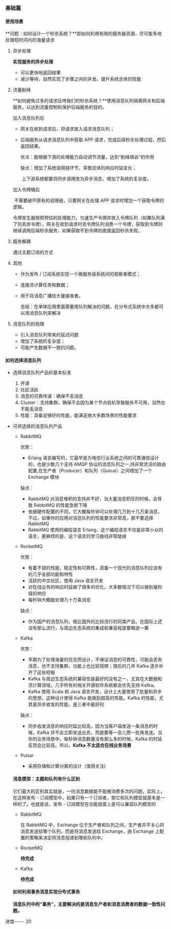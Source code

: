 ### 基础篇

#### 使用场景

**问题：如何设计一个秒杀系统？**即如何利用有限的服务器资源，尽可能多地处理短时间内的海量请求

1. 异步处理

   **实现服务的异步处理**

   - 可以更快地返回结果
   - 减少等待，自然实现了步骤之间的并发，提升系统总体的性能

2. 流量削峰

   **如何避免过多的请求压垮我们的秒杀系统？**使用消息队列隔离网关和后端服务，以达到流量控制和保护后端服务的目的。

   加入消息队列后

   - 网关在收到请求后，将请求放入请求消息队列；

   - 后端服务从请求消息队列中获取 APP 请求，完成后续秒杀处理过程，然后返回结果。

     优点：能根据下游的处理能力自动调节流量，达到“削峰填谷”的作用

     缺点：增加了系统调用链环节，导致总体的响应时延变长；

     ​			上下游系统都要将同步调用改为异步消息，增加了系统的复杂度。

   加入令牌桶后

   ​	不需要破坏原有的调用链，只要网关在处理 APP 请求时增加一个获取令牌的逻辑。

   ​	令牌发生器按照预估的处理能力，匀速生产令牌并放入令牌队列（如果队列满了则丢弃令牌），网关在收到请求时去令牌队列消费一个令牌，获取到令牌则继续调用后端秒杀服务，如果获取不到令牌则直接返回秒杀失败。

3. 服务解耦

   通过主题订阅的方式

4. 其他

   - 作为发布 / 订阅系统实现一个微服务级系统间的观察者模式；

   - 连接流计算任务和数据；

   - 用于将消息广播给大量接收者。

     总结：在单体应用里面需要用队列解决的问题，在分布式系统中大多都可以用消息队列来解决

5. 消息队列的局限

   - 引入消息队列带来的延迟问题
   - 增加了系统的复杂度；
   - 可能产生数据不一致的问题。

#### 如何选择消息队列

- 选择消息队列产品的基本标准
  1. 开源
  2. 社区活跃
  3. 消息的可靠传递：确保不丢消息
  4. Cluster：支持集群，确保不会因为某个节点宕机导致服务不可用，当然也不能丢消息
  5. 性能：具备足够好的性能，能满足绝大多数场景的性能要求

- 可供选择的消息队列产品

  - RabbitMQ

    优势：

    - Erlang 语言编写的，它最早是为电信行业系统之间的可靠通信设计的，也是少数几个支持 AMQP 协议的消息队列之一,持非常灵活的路由配置,在生产者（Producer）和队列（Queue）之间增加了一个 Exchange 模块

    缺点：

    - RabbitMQ 对消息堆积的支持并不好，当大量消息积压的时候，会导致 RabbitMQ 的性能急剧下降
    - 依据硬件配置的不同，它大概每秒钟可以处理几万到十几万条消息，不过，如果你的应用对消息队列的性能要求非常高，那不要选择 RabbitMQ
    -  RabbitMQ 使用的编程语言 Erlang，这个编程语言不仅是非常小众的语言，更麻烦的是，这个语言的学习曲线非常陡峭

  - RocketMQ

    优势：

    - 有着不错的性能，稳定性和可靠性，具备一个现代的消息队列应该有的几乎全部功能和特性
    - 活跃的中文社区，使用 Java 语言开发
    - 对在线业务的响应时延做了很多的优化，大多数情况下可以做到毫秒级的响应
    - 每秒钟大概能处理几十万条消息

    缺点：

    - 作为国产的消息队列，相比国外的比较流行的同类产品，在国际上还没有那么流行，与周边生态系统的集成和兼容程度要略逊一筹

  - Kafka

    优势：

    - 早期为了处理海量的日志而设计，不保证消息的可靠性，可能会丢失消息，也不支持集群，功能上也比较简陋；随后的几年 Kafka 逐步补齐了这些短板
    - Kafka 与周边生态系统的兼容性是最好的没有之一，尤其在大数据和流计算领域，几乎所有的相关开源软件系统都会优先支持 Kafka。
    - Kafka 使用 Scala 和 Java 语言开发，设计上大量使用了批量和异步的思想，这种设计使得 Kafka 能做到超高的性能。Kafka 的性能，尤其是异步收发的性能，是三者中最好的

    缺点：

    - 同步收发消息的响应时延比较高，因为当客户端发送一条消息的时候，Kafka 并不会立即发送出去，而是要等一会儿攒一批再发送。当你的业务场景中，每秒钟消息数量没有那么多的时候，Kafka 的时延反而会比较高。所以，**Kafka 不太适合在线业务场景**

  - Pulsar

    - 采用存储和计算分离的设计（值得关注)

  #### 消息模型：主题和队列有什么区别

  它们最大的区别其实就是，一份消息数据能不能被消费多次的问题，实际上，在这种发布 - 订阅模型中，如果只有一个订阅者，那它和队列模型就基本是一样的了。也就是说，发布 - 订阅模型在功能层面上是可以兼容队列模型的

  - RabbitMQ

    在 RabbitMQ 中，Exchange 位于生产者和队列之间，生产者并不关心将消息发送给哪个队列，而是将消息发送给 Exchange，由 Exchange 上配置的策略来决定将消息投递到哪些队列中。

  - RocketMQ

    **待完成**

  - Kafka

    **待完成**

  #### 如何利用事务消息实现分布式事务

  **消息队列中的“事务”，主要解决的是消息生产者和消息消费者的数据一致性问题。**



进度----- 20

